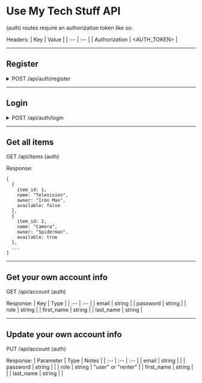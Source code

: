 # Use My Tech Stuff API

(auth) routes require an authorization token like so: 

Headers:
| Key | Value |
| :-- | :-- |
| Authorization | <AUTH_TOKEN> |

---

## Register

<details>
  <summary>
    POST /api/auth/register
  </summary>

  Body:
  | Parameter | Type | Notes |
  | :-- | :-- | :-- |
  | username | string | (required) |
  | password | string | (required) |
  | email | string | (required) |
  | role | string | "user" or "renter" (defaults to "user") |

  Response:
  ```
  { token: <AUTH_TOKEN> }
  ```
</details>

---

## Login

<details>
  <summary>
    POST /api/auth/login
  </summary>

  Body:
  | Parameter | Type | Notes |
  | :-- | :-- | :-- |
  | username | string | (required) |
  | password | string | (required) |

  Response:
  ```
  { token: <AUTH_TOKEN> }
  ```
</details>

---

## Get all items

GET /api/items (auth)

Response:
```
[
  {
    item_id: 1,
    name: "Television",
    owner: "Iron Man",
    available: false
  },
  {
    item_id: 2,
    name: "Camera",
    owner: "Spiderman",
    available: true
  },
  ...
]
```

---

## Get your own account info

GET /api/account (auth)

Response:
| Key | Type |
| :-- | :-- |
| email | string |
| password | string |
| role | string |
| first_name | string |
| last_name | string |

---

## Update your own account info

PUT /api/account (auth)

Response:
| Parameter | Type | Notes |
| :-- | :-- | :-- |
| email | string | |
| password | string | |
| role | string | "user" or "renter" |
| first_name | string | |
| last_name | string | |


